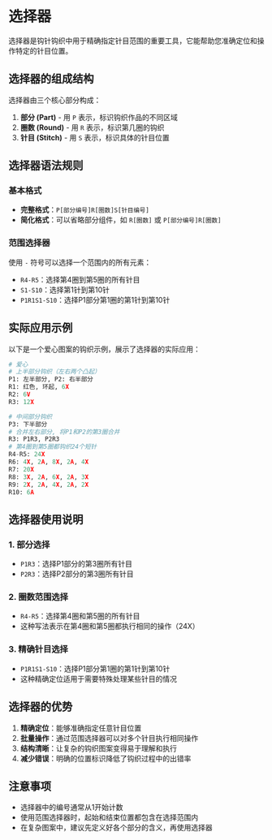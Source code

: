 # 选择器

选择器是钩针钩织中用于精确指定针目范围的重要工具，它能帮助您准确定位和操作特定的针目位置。

## 选择器的组成结构

选择器由三个核心部分构成：

1. **部分 (Part)** - 用 `P` 表示，标识钩织作品的不同区域
2. **圈数 (Round)** - 用 `R` 表示，标识第几圈的钩织
3. **针目 (Stitch)** - 用 `S` 表示，标识具体的针目位置

## 选择器语法规则

### 基本格式
- **完整格式**：`P[部分编号]R[圈数]S[针目编号]`
- **简化格式**：可以省略部分组件，如 `R[圈数]` 或 `P[部分编号]R[圈数]`

### 范围选择器
使用 `-` 符号可以选择一个范围内的所有元素：
- `R4-R5`：选择第4圈到第5圈的所有针目
- `S1-S10`：选择第1针到第10针
- `P1R1S1-S10`：选择P1部分第1圈的第1针到第10针

## 实际应用示例

以下是一个爱心图案的钩织示例，展示了选择器的实际应用：

```python
# 爱心
# 上半部分钩织（左右两个凸起）
P1: 左半部分, P2: 右半部分
R1: 红色, 环起, 6X
R2: 6V
R3: 12X

# 中间部分钩织
P3: 下半部分
# 合并左右部分, 将P1和P2的第3圈合并
R3: P1R3, P2R3
# 第4圈到第5圈都钩织24个短针
R4-R5: 24X
R6: 4X, 2A, 8X, 2A, 4X
R7: 20X
R8: 3X, 2A, 6X, 2A, 3X
R9: 2X, 2A, 4X, 2A, 2X
R10: 6A
```

## 选择器使用说明

### 1. 部分选择
- `P1R3`：选择P1部分的第3圈所有针目
- `P2R3`：选择P2部分的第3圈所有针目

### 2. 圈数范围选择
- `R4-R5`：选择第4圈和第5圈的所有针目
- 这种写法表示在第4圈和第5圈都执行相同的操作（24X）

### 3. 精确针目选择
- `P1R1S1-S10`：选择P1部分第1圈的第1针到第10针
- 这种精确定位适用于需要特殊处理某些针目的情况

## 选择器的优势

1. **精确定位**：能够准确指定任意针目位置
2. **批量操作**：通过范围选择器可以对多个针目执行相同操作
3. **结构清晰**：让复杂的钩织图案变得易于理解和执行
4. **减少错误**：明确的位置标识降低了钩织过程中的出错率

## 注意事项

- 选择器中的编号通常从1开始计数
- 使用范围选择器时，起始和结束位置都包含在选择范围内
- 在复杂图案中，建议先定义好各个部分的含义，再使用选择器